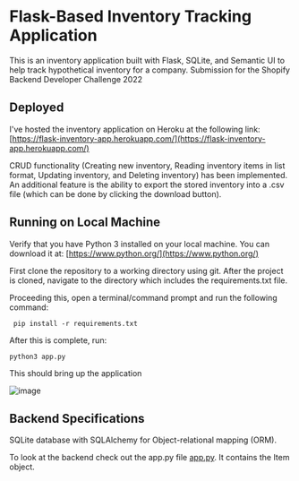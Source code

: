 # Flask-Based Inventory Tracking Application

This is an inventory application built with Flask, SQLite, and Semantic UI to help track hypothetical inventory for a company. Submission for the Shopify Backend Developer Challenge 2022


## Deployed
I've hosted the inventory application on Heroku at the following link: [https://flask-inventory-app.herokuapp.com/](https://flask-inventory-app.herokuapp.com/) 

CRUD functionality (Creating new inventory, Reading inventory items in list format, Updating inventory, and Deleting inventory) has been implemented. An additional feature is the ability to export the stored inventory into a .csv file (which can be done by clicking the download button).


## Running on Local Machine
Verify that you have Python 3 installed on your local machine. You can download it at: [https://www.python.org/](https://www.python.org/)

First clone the repository to a working directory using git. After the project is cloned, navigate to the directory which includes the requirements.txt file.

Proceeding this, open a terminal/command prompt and run the following command:

```
 pip install -r requirements.txt 
```

After this is complete, run:

```
python3 app.py
```
This should bring up the application

![image](https://user-images.githubusercontent.com/29437601/150395316-aafd7b3b-8128-42c8-805a-5233158faad4.png)

## Backend Specifications
SQLite database with SQLAlchemy for Object-relational mapping (ORM).

To look at the backend check out the app.py file [app.py](app.py). It contains the Item object. 


